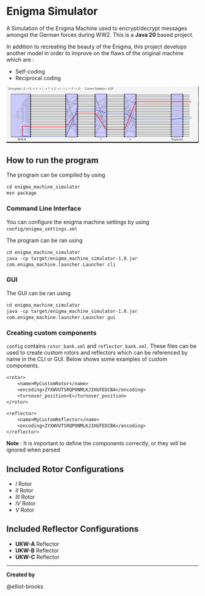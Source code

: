 # Enigma Simulator
A Simulation of the Enigma Machine used to encrypt/decrypt messages amongst the German forces during WW2. This is a **Java 20** based project.

In addition to recreating the beauty of the Enigma, this project develops another model in order to improve on the flaws of the original machine which are :
* Self-coding
* Reciprocal coding

![alt](docs/images/Enigma_gif.gif)

## How to run the program
The program can be compiled by using
```
cd enigma_machine_simulator
mvn package
```
### Command Line Interface
You can configure the enigma machine settings by using `config/enigma_settings.xml`

The program can be ran using 
```
cd enigma_machine_simulator
java -cp target/enigma_machine_simulator-1.0.jar com.enigma_machine.launcher.Launcher cli
```
### GUI
The GUI can be ran using
```
cd enigma_machine_simulator
java -cp target/enigma_machine_simulator-1.0.jar com.enigma_machine.launcher.Launcher gui
```

### Creating custom components
`config` contains `rotor_bank.xml` and `reflector_bank.xml`. These files can be used to create custom rotors and reflectors which can be referenced by name in the CLI or GUI. Below shows some examples of custom components.

```
<rotor>
    <name>MyCustomRotor</name>
    <encoding>ZYXWVUTSRQPONMLKJIHGFEDCBA</encoding>
    <turnover_position>E</turnover_position>
</rotor>
```
```
<reflector>
    <name>MyCustomReflector</name>
    <encoding>ZYXWVUTSRQPONMLKJIHGFEDCBA</encoding>
</reflector>
```
**Note** : It is important to define the components correctly, or they will be ignored when parsed

## Included Rotor Configurations
- $I$ Rotor
- $II$ Rotor
- $III$ Rotor
- $IV$ Rotor
- $V$ Rotor

## Included Reflector Configurations
- **UKW-A** Reflector
- **UKW-B** Reflector
- **UKW-C** Reflector
---
**Created by**

@elliot-brooks
